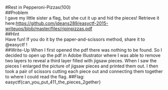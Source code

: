 #Rest in Pepperoni-Pizzas(100)  
##Problem  
I gave my little sister a flag, but she cut it up and hid the pieces! Retrieve it here:https://github.com/jdeans289/easyctf-2015-writeups/blob/master/files/ripinpizzas.pdf  
##Hint  
Have fun! If you do it by the paper-and-scissors method, share it to @easyctf !  
##Write-Up
When I first opened the pdf there was nothing to be found. So I decided to open up the pdf in Adobe Illustrator where I was able to remove two layers to reveal a third layer filled with jigsaw pieces. When I saw the pieces I enlarged the picture of jigsaw pieces and printed them out. I then took a pair of scissors cutting each piece out and connecting them together to where I could read the flag.
##Flag:
easyctf{can_you_put_411_the_pieces_2gether}
